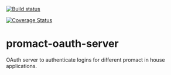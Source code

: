 [![Build status](https://travis-ci.org/Promact/promact-oauth-server.svg?branch=dev)](https://travis-ci.org/Promact/promact-oauth-server)

[![Coverage Status](https://coveralls.io/repos/github/Promact/promact-oauth-server/badge.svg?branch=dev)](https://coveralls.io/github/Promact/promact-oauth-server)

# promact-oauth-server
OAuth server to authenticate logins for different promact in house applications.

